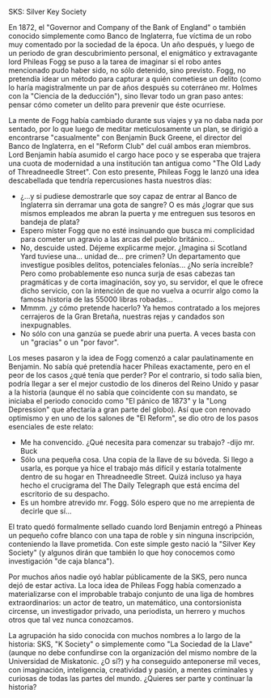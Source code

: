 SKS: Silver Key Society

En 1872, el "Governor and Company of the Bank of England" o también conocido simplemente como Banco de Inglaterra, fue víctima de un robo muy comentado por la sociedad de la época. Un año después, y luego de un periodo de gran descubrimiento personal, el enigmático y extravagante lord Phileas Fogg se puso a la tarea de imaginar si el robo antes mencionado pudo haber sido, no sólo detenido, sino previsto. Fogg, no pretendía idear un método para capturar a quién cometiese un delito (como lo haría magistralmente un par de años después su coterráneo mr. Holmes con la "Ciencia de la deducción"), sino llevar todo un gran paso antes: pensar cómo cometer un delito para prevenir que éste ocurriese. 

La mente de Fogg había cambiado durante sus viajes y ya no daba nada por sentado, por lo que luego de meditar meticulosamente un plan, se dirigió a encontrarse "casualmente" con Benjamin Buck Greene, el director del Banco de Inglaterra, en el "Reform Club" del cuál ambos eran miembros. Lord Benjamin había asumido el cargo hace poco y se esperaba que trajera una cuota de modernidad a una institución tan antigua como "The Old Lady of Threadneedle Street". Con esto presente, Phileas Fogg le lanzó una idea descabellada que tendría repercusiones hasta nuestros días: 

- ¿...y si pudiese demostrarle que soy capaz de entrar al Banco de Inglaterra sin derramar una gota de sangre? O es más ¿lograr que sus mismos empleados me abran la puerta y me entreguen sus tesoros en bandeja de plata?
- Espero míster Fogg que no esté insinuando que busca mi complicidad para cometer un agravio a las arcas del pueblo británico...
- No, descuide usted. Déjeme explicarme mejor. ¿Imagina si Scotland Yard tuviese una... unidad de... pre crimen? Un departamento que investigue posibles delitos, potenciales felonías... ¿No sería increíble? Pero como probablemente eso nunca surja de esas cabezas tan pragmáticas y de corta imaginación, soy yo, su servidor, el que le ofrece dicho servicio, con la intención de que no vuelva a ocurrir algo como la famosa historia de las 55000 libras robadas...
- Mmmm. ¿y cómo pretende hacerlo? Ya hemos contratado a los mejores cerrajeros de la Gran Bretaña, nuestras rejas y candados son inexpugnables. 
- No sólo con una ganzúa se puede abrir una puerta. A veces basta con un "gracias" o un "por favor".

Los meses pasaron y la idea de Fogg comenzó a calar paulatinamente en Benjamin. No sabía qué pretendía hacer Phileas exactamente, pero en el peor de los casos ¿qué tenía que perder? Por el contrario, si todo salía bien, podría llegar a ser el mejor custodio de los dineros del Reino Unido y pasar a la historia (aunque él no sabía que coincidente con su mandato, se iniciaba el periodo conocido como "El pánico de 1873" y la "Long Depression" que afectaría a gran parte del globo). Así que con renovado optimismo y en uno de los salones de "El Reform", se dio otro de los pasos esenciales de este relato:

-  Me ha convencido. ¿Qué necesita para comenzar su trabajo? -dijo mr. Buck
- Sólo una pequeña cosa. Una copia de la llave de su bóveda. Si llego a usarla, es porque ya hice el trabajo más difícil y estaría totalmente dentro de su hogar en Threadneedle Street. Quizá incluso ya haya hecho el crucigrama del The Daily Telegraph que está encima del escritorio de su despacho.
- Es un hombre atrevido mr. Fogg. Sólo espero que no me arrepienta de decirle que sí...

El trato quedó formalmente sellado cuando lord Benjamin entregó a Phineas un pequeño cofre blanco con una tapa de roble y sin ninguna inscripción, conteniendo la llave prometida. Con este simple gesto nació la "Silver Key Society" (y algunos dirán que también lo que hoy conocemos como investigación "de caja blanca").

Por muchos años nadie oyó hablar públicamente de la SKS, pero nunca dejó de estar activa. La loca idea de Phileas Fogg había comenzado a materializarse con el improbable trabajo conjunto de una liga de hombres extraordinarios: un actor de teatro, un matemático, una contorsionista circense, un investigador privado, una periodista, un herrero y muchos otros que tal vez nunca conozcamos. 

La agrupación ha sido conocida con muchos nombres a lo largo de la historia: SKS, "K Society" o simplemente como "La Sociedad de la Llave" (aunque no debe confundirse con la organización del mismo nombre de la Universidad de Miskatonic. ¿O sí?) y ha conseguido anteponerse mil veces, con imaginación, inteligencia, creatividad y pasión, a mentes criminales y curiosas de todas las partes del mundo. ¿Quieres ser parte y continuar la historia?
